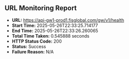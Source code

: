 ## URL Monitoring Report

- **URL:** https://api-gw1-prod1.fisglobal.com/gw/v1/health
- **Start Time:** 2025-05-26T22:33:25.714177
- **End Time:** 2025-05-26T22:33:26.260065
- **Total Time Taken:** 0.545888 seconds
- **HTTP Status Code:** 200
- **Status:** Success
- **Failure Reason:** N/A
